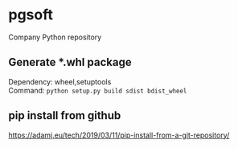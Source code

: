 # pgsoft
Company Python repository

## Generate *.whl package
Dependency: wheel,setuptools  
Command: `python setup.py build sdist bdist_wheel`

## pip install from github
https://adamj.eu/tech/2019/03/11/pip-install-from-a-git-repository/
